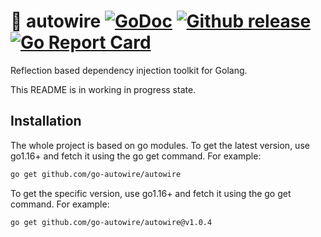 # 🔌 autowire [![GoDoc][doc-img]][doc] [![Github release][release-img]][release] [![Go Report Card][report-card-img]][report-card]

[doc-img]: http://img.shields.io/badge/GoDoc-Reference-blue.svg
[doc]: https://godoc.org/github.com/go-autowire/autowire

[release-img]: https://img.shields.io/github/release/go-autowire/autowire.svg
[release]: https://github.com/go-autowire/autowire

[report-card-img]: https://goreportcard.com/badge/github.com/go-autowire/autowire
[report-card]: https://goreportcard.com/report/github.com/go-autowire/autowire

Reflection based dependency injection toolkit for Golang.

This README is in working in progress state.

## Installation

The whole project is based on go modules. 
To get the latest version, use go1.16+ and fetch it using the go get command. For example:
```bash
go get github.com/go-autowire/autowire
```
To get the specific version, use go1.16+ and fetch it using the go get command. For example:
```bash
go get github.com/go-autowire/autowire@v1.0.4
```